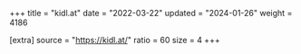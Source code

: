 +++
title = "kidl.at"
date = "2022-03-22"
updated = "2024-01-26"
weight = 4186

[extra]
source = "https://kidl.at/"
ratio = 60
size = 4
+++
